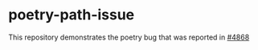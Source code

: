 # poetry-path-issue
This repository demonstrates the poetry bug that was reported in [#4868](https://github.com/python-poetry/poetry/issues/4868)